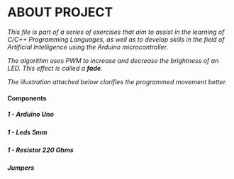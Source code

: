 # ABOUT PROJECT

*This file is part of a series of exercises that aim to assist in the learning of C/C++ Programming Languages, as well as to develop skills in the field of Artificial Intelligence using the Arduino microcontroller.*

*The algorithm uses PWM to increase and decrease the brightness of an LED. This effect is called a __fade__.*

*The illustration attached below clarifies the programmed movement better.*

#### Components
  ##### 1 - Arduino Uno
  ##### 1 - Leds 5mm
  ##### 1 - Resistor 220 Ohms
  ##### Jumpers